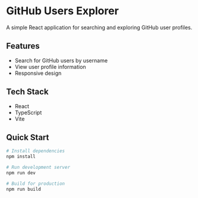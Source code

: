 # GitHub Users Explorer

A simple React application for searching and exploring GitHub user profiles.

## Features

- Search for GitHub users by username
- View user profile information
- Responsive design

## Tech Stack

- React
- TypeScript
- Vite

## Quick Start

```bash
# Install dependencies
npm install

# Run development server
npm run dev

# Build for production
npm run build
```
